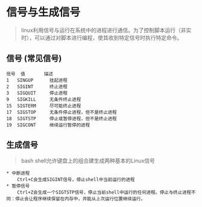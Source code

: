 # 信号与生成信号

> linux利用信号与运行在系统中的进程进行通信。为了控制脚本运行（非实时），可以通过对脚本进行编程，使其收到特定信号时执行特定命令。

## 信号 (常见信号)

	信号	值		描述
	1	SINGUP		挂起进程
	2	SIGINT		终止进程
	3	SIGQUIT		停止进程
	9	SIGKILL		无条件终止进程
	15	SIGTERM		尽可能终止进程
	17	SIGSTOP		无条件停止进程，但不是终止进程
	18 	SIGTSTP		停止或暂停进程，但不是终止进程
	19	SIGCONT		继续运行暂停的进程

## 生成信号

> bash shell允许键盘上的组合建生成两种基本的Linux信号

	* 中断进程
		Ctrl+C会生成SIGINT信号，停止shell中当前运行的进程
	* 暂停信号
		Ctrl+Z会生成一个SIGTSTP信号，停止当前shell中运行的任何进程。停止与终止进程不同：停止会让程序继续保留在内存中，并能从上次运行位置继续运行。
